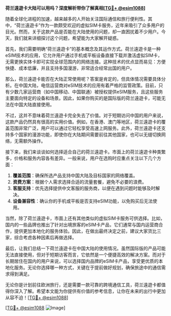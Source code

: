 **荷兰遠遊卡大陆可以用吗？深度解析带你了解真相[[TG💪+ @esim1088](https://t.me/s/esim1088)]**

随着全球化进程的加速，越来越多的人开始关注国际通信和旅行便利性。其中，“荷兰遠遊卡”作为一款颇受欢迎的虚拟SIM卡服务，近年来吸引了众多用户的目光。然而，关于这款产品是否能在大陆使用的问题，却一直困扰着不少用户。今天，我们就来详细探讨这个问题，希望能为大家解开疑惑。

首先，我们需要明确“荷兰遠遊卡”的基本概念及其运作方式。荷兰遠遊卡是一种eSIM技术的应用，它允许用户通过手机或平板设备直接下载并激活虚拟SIM卡，无需更换实体卡即可实现全球范围内的网络连接。这种技术的优点显而易见：方便快捷、成本低廉，并且支持多国漫游，非常适合经常出国的用户。

那么，荷兰遠遊卡能否在大陆正常使用呢？答案是肯定的，但具体情况需要具体分析。在中国大陆，电信运营商对eSIM技术的应用有着严格的监管政策。目前，只有少数几家运营商（如中国移动、中国联通）被授权提供eSIM服务，且这些服务主要面向特定的设备和场景。因此，如果你购买的是国际版的荷兰遠遊卡，可能无法在中国大陆直接使用。

不过，这并不意味着荷兰遠遊卡完全失去了价值。对于短期访问中国的用户来说，这款产品仍然具有很高的实用价值。例如，在香港、澳门等地区，荷兰遠遊卡的覆盖范围非常广泛，用户可以通过它轻松享受高速上网服务。此外，荷兰遠遊卡还支持多个国家的漫游功能，即使你在大陆期间需要前往其他国家，也可以无缝切换网络，无需额外操作。

接下来，我们来谈谈如何选择适合自己的荷兰遠遊卡。市面上的荷兰遠遊卡种类繁多，价格和服务内容各有差异。一般来说，用户在选购时应重点关注以下几个方面：

1. **覆盖范围**：确保所选产品支持中国大陆及目标国家的网络覆盖。
2. **资费方案**：根据个人需求选择合适的流量套餐，避免不必要的浪费。
3. **客服支持**：优先选择提供中文客服的服务商，以便在遇到问题时能够及时解决。
4. **设备兼容性**：确认你的手机或平板是否支持eSIM功能，以免购买后无法使用。

当然，除了荷兰遠遊卡，市面上还有其他类似的虚拟SIM卡服务可供选择。比如，国内的一些品牌也推出了针对出境旅客的eSIM卡产品，它们通常与国内运营商合作，提供更加本地化的服务体验。因此，在做出最终决定之前，建议大家货比三家，综合考虑各种因素后再做选择。

最后，让我们总结一下荷兰遠遊卡在中国大陆的使用情况。虽然国际版的产品可能无法直接使用，但对于短期访客而言，它依然是一个便捷高效的解决方案。而对于长期居住在国内的用户来说，可以选择国内品牌的eSIM卡产品，享受更优质的本地化服务。无论你选择哪一种方式，关键在于提前做好规划，确保旅途中的通信需求得到满足。

无论你是计划前往欧洲旅行，还是需要一款可靠的跨境通信工具，荷兰遠遊卡都值得你深入了解。希望本文能为你提供有价值的参考信息，让你在未来的出行中更加从容不迫！[[TG💪+ @esim1088](https://t.me/s/esim1088)]

[[TG💪+ @esim1088](https://t.me/s/esim1088) ![Image](https://i.postimg.cc/4NQfJmqS/Snipaste-2025-05-13-00-14-12.png)]